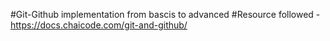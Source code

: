 #Git-Github implementation from bascis to advanced 
#Resource followed - https://docs.chaicode.com/git-and-github/
